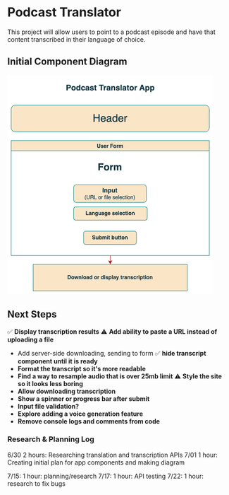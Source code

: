 # Podcast Translator

This project will allow users to point to a podcast episode and have that content transcribed in their language of choice.

## Initial Component Diagram
![diagram](pod-translator.drawio.png)

## Next Steps
✅ **Display transcription results**
⚠️ **Add ability to paste a URL instead of uploading a file**
  - Add server-side downloading, sending to form
✅ **hide transcript component until it is ready** 
- **Format the transcript so it's more readable**
- **Find a way to resample audio that is over 25mb limit**
⚠️ **Style the site so it looks less boring**
- **Allow downloading transcription**
- **Show a spinner or progress bar after submit**
- **Input file validation?**
- **Explore adding a voice generation feature**
- **Remove console logs and comments from code**

### Research & Planning Log
6/30
2 hours: Researching translation and transcription APIs
7/01
1 hour:  Creating initial plan for app components and making diagram

7/15: 1 hour: planning/research
7/17: 1 hour: API testing
7/22: 1 hour: research to fix bugs